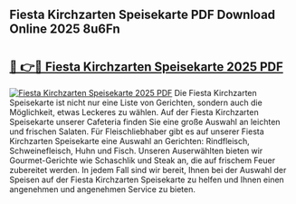## Fiesta Kirchzarten Speisekarte PDF Download Online 2025 8u6Fn

# <h2><a href="http://gc7oy3.nevu.top/?p=Fiesta+Kirchzarten+Speisekarte">🔗 👉🔴 Fiesta Kirchzarten Speisekarte 2025 PDF</a></h2>

[![Fiesta Kirchzarten Speisekarte 2025 PDF](https://i.imgur.com/dBaPXMq.png)](http://gc7oy3.nevu.top/?p=Fiesta+Kirchzarten+Speisekarte)
Die Fiesta Kirchzarten Speisekarte ist nicht nur eine Liste von Gerichten, sondern auch die Möglichkeit, etwas Leckeres zu wählen. Auf der Fiesta Kirchzarten Speisekarte unserer Cafeteria finden Sie eine große Auswahl an leichten und frischen Salaten. Für Fleischliebhaber gibt es auf unserer Fiesta Kirchzarten Speisekarte eine Auswahl an Gerichten: Rindfleisch, Schweinefleisch, Huhn und Fisch. Unseren Auserwählten bieten wir Gourmet-Gerichte wie Schaschlik und Steak an, die auf frischem Feuer zubereitet werden. In jedem Fall sind wir bereit, Ihnen bei der Auswahl der Speisen auf der Fiesta Kirchzarten Speisekarte zu helfen und Ihnen einen angenehmen und angenehmen Service zu bieten.
